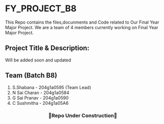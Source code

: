 # FY_PROJECT_B8
This Repo contains the files,docunments and Code related to Our Final Year Major Project.
We are a team of 4 members currently working on Final Year Major Project.

## Project Title & Description:
Will be added soon and updated 

## Team (Batch B8)
1. S.Shabana    - 204g1a0595 (Team Lead)
2. N Sai Charan - 204g1a0584
3. G Sai Pranav - 204g1a0590
4. C Sushmitha  - 204g1a05A6
   
<div align="center">
   <h3>🚧Repo Under Construction🚧</h3>
</div>
